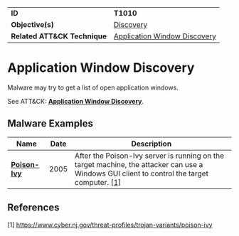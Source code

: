 |||
|---------|------------------------|
|**ID**|**T1010**|
|**Objective(s)**|[Discovery](https://github.com/MBCProject/mbc-markdown/tree/master/discovery)|
|**Related ATT&CK Technique**|[Application Window Discovery](https://attack.mitre.org/techniques/T1010)|


Application Window Discovery
============================
Malware may try to get a list of open application windows. 

See ATT&CK: [**Application Window Discovery**](https://attack.mitre.org/techniques/T1010).

Malware Examples
----------------
|Name|Date|Description|
|-----------------------------|--------|-----------------------------|
|[**Poison-Ivy**](https://github.com/MBCProject/mbc-markdown/tree/master/xample-malware/poison-ivy.md)|2005|After the Poison-Ivy server is running on the target machine, the attacker can use a Windows GUI client to control the target computer. [[1]](#1)|

References
----------
<a name="1">[1]</a> https://www.cyber.nj.gov/threat-profiles/trojan-variants/poison-ivy
